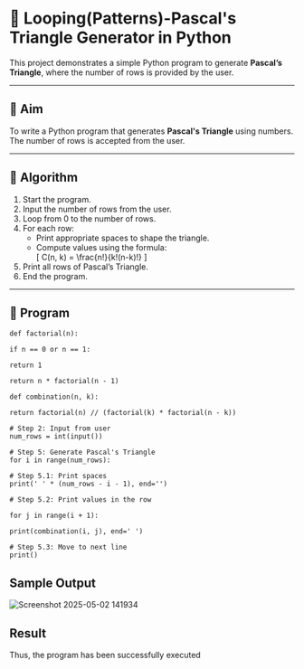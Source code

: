 # 🔺 Looping(Patterns)-Pascal's Triangle Generator in Python

This project demonstrates a simple Python program to generate **Pascal’s Triangle**, where the number of rows is provided by the user.

---

## 🎯 Aim

To write a Python program that generates **Pascal's Triangle** using numbers. The number of rows is accepted from the user.

---

## 🧠 Algorithm

1. Start the program.
2. Input the number of rows from the user.
3. Loop from 0 to the number of rows.
4. For each row:
   - Print appropriate spaces to shape the triangle.
   - Compute values using the formula:  
     \[
     C(n, k) = \frac{n!}{k!(n-k)!}
     \]
5. Print all rows of Pascal’s Triangle.
6. End the program.

---

## 🧪 Program
```
def factorial(n): 

if n == 0 or n == 1: 

return 1 

return n * factorial(n - 1) 

def combination(n, k): 

return factorial(n) // (factorial(k) * factorial(n - k)) 

# Step 2: Input from user 
num_rows = int(input()) 

# Step 5: Generate Pascal's Triangle 
for i in range(num_rows): 

# Step 5.1: Print spaces 
print(' ' * (num_rows - i - 1), end='') 

# Step 5.2: Print values in the row 

for j in range(i + 1): 

print(combination(i, j), end=' ') 

# Step 5.3: Move to next line 
print() 

```
## Sample Output
![Screenshot 2025-05-02 141934](https://github.com/user-attachments/assets/4380ce8d-08c6-4376-9020-707b537437fd)
## Result
Thus, the program has been successfully executed
